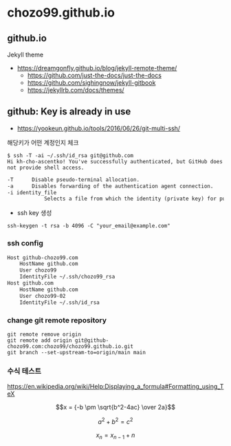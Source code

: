 # chozo99.github.io

## github.io

Jekyll theme

* <https://dreamgonfly.github.io/blog/jekyll-remote-theme/>
  * <https://github.com/just-the-docs/just-the-docs>
  * <https://github.com/sighingnow/jekyll-gitbook>
  * <https://jekyllrb.com/docs/themes/>

## github: Key is already in use

* <https://yookeun.github.io/tools/2016/06/26/git-multi-ssh/>

해당키가 어떤 계정인지 체크

```shell
$ ssh -T -ai ~/.ssh/id_rsa git@github.com
Hi kh-cho-ascentko! You've successfully authenticated, but GitHub does not provide shell access.
```

```txt
-T      Disable pseudo-terminal allocation.
-a      Disables forwarding of the authentication agent connection.
-i identity_file
            Selects a file from which the identity (private key) for public key authentication is read.
```

* ssh key 생성

```shell
ssh-keygen -t rsa -b 4096 -C "your_email@example.com"
```

### ssh config

```txt
Host github-chozo99.com
    HostName github.com
    User chozo99
    IdentityFile ~/.ssh/chozo99_rsa
Host github.com
    HostName github.com
    User chozo99-02
    IdentityFile ~/.ssh/id_rsa
```

### change git remote repository

```shell
git remote remove origin
git remote add origin git@github-chozo99.com:chozo99/chozo99.github.io.git
git branch --set-upstream-to=origin/main main
```

### 수식 테스트

<https://en.wikipedia.org/wiki/Help:Displaying_a_formula#Formatting_using_TeX>

$$x = {-b \pm \sqrt{b^2-4ac} \over 2a}$$

$$a^2 + b^2 = c^2$$

$$x_{n} = x_{n-1} + n$$
